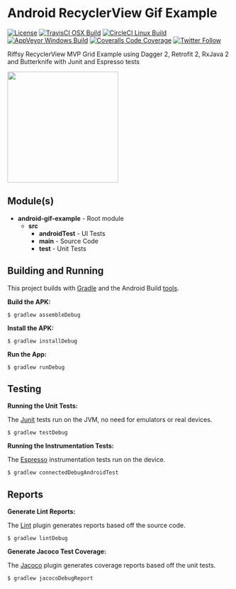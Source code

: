 # Android RecyclerView Gif Example

[![License](https://img.shields.io/badge/License-Apache%202.0-blue.svg)](http://www.apache.org/licenses/LICENSE-2.0)
[![TravisCI OSX Build](https://img.shields.io/travis/jaredsburrows/android-gif-example/master.svg?label=OSX%20Build)](https://travis-ci.org/jaredsburrows/android-gif-example)
[![CircleCI Linux Build](https://img.shields.io/circleci/project/jaredsburrows/android-gif-example/master.svg?label=Linux%20Build)](https://circleci.com/gh/jaredsburrows/android-gif-example)
[![AppVeyor Windows Build](https://img.shields.io/appveyor/ci/jaredsburrows/android-gif-example/master.svg?label=Windows%20Build)](https://ci.appveyor.com/project/jaredsburrows/android-gif-example/branch/master)
[![Coveralls Code Coverage](https://img.shields.io/coveralls/jaredsburrows/android-gif-example/master.svg?label=Code%20Coverage)](https://coveralls.io/github/jaredsburrows/android-gif-example?branch=master)
[![Twitter Follow](https://img.shields.io/twitter/follow/jaredsburrows.svg?style=social)](https://twitter.com/jaredsburrows)


Riffsy RecyclerView MVP Grid Example using Dagger 2, Retrofit 2, RxJava 2 and Butterknife with Junit and Espresso tests

<a href="http://i.imgur.com/zErC6JV.png" target="_blank"><img src="http://i.imgur.com/zErC6JV.png" width="250px" /></a>

## Module(s)
 
 - **android-gif-example** - Root module
   - **src**
     - **androidTest** - UI Tests
     - **main** - Source Code
     - **test** - Unit Tests

## Building and Running


This project builds with [Gradle](www.gradle.org) and the Android Build [tools](http://tools.android.com/tech-docs/new-build-system).


**Build the APK:**

    $ gradlew assembleDebug

**Install the APK:**

    $ gradlew installDebug

**Run the App:**

    $ gradlew runDebug

## Testing


**Running the Unit Tests:**


The [Junit](http://junit.org/junit4/) tests run on the JVM, no need for emulators or real devices.


    $ gradlew testDebug
    
**Running the Instrumentation Tests:**


The [Espresso](https://developer.android.com/training/testing/ui-testing/espresso-testing.html) instrumentation tests run on the device.


    $ gradlew connectedDebugAndroidTest
    

## Reports


**Generate Lint Reports:**


The [Lint](http://developer.android.com/tools/help/lint.html) plugin generates reports based off the source code.


    $ gradlew lintDebug


**Generate Jacoco Test Coverage:**


The [Jacoco](http://www.eclemma.org/jacoco/) plugin generates coverage reports based off the unit tests.


    $ gradlew jacocoDebugReport

